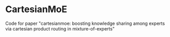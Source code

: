 # CartesianMoE
Code for paper "cartesianmoe: boosting knowledge sharing among experts via cartesian product routing in mixture-of-experts"
